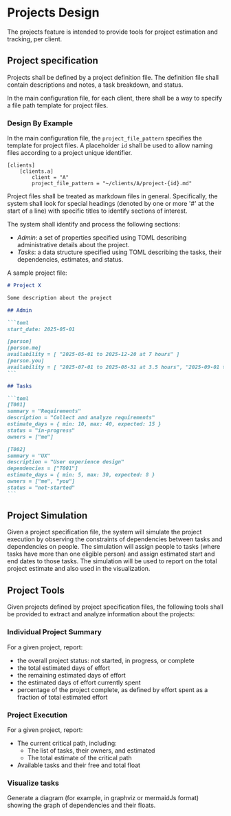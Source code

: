 # Projects Design

The projects feature is intended to provide tools for project estimation and tracking, per client.

## Project specification

Projects shall be defined by a project definition file. The definition file shall contain descriptions
and notes, a task breakdown, and status.

In the main configuration file, for each client, there shall be a way to specify a file path template
for project files.

### Design By Example

In the main configuration file, the `project_file_pattern` specifies the template for project files.
A placeholder `id` shall be used to allow naming files according to a project unique identifier.

```
[clients]
    [clients.a]
        client = "A"
        project_file_pattern = "~/clients/A/project-{id}.md"
```

Project files shall be treated as markdown files in general. Specifically, the system shall look for
special headings (denoted by one or more '#' at the start of a line) with specific titles to identify
sections of interest.

The system shall identify and process the following sections:

- _Admin_: a set of properties specified using TOML describing administrative details about the project.
- _Tasks_: a data structure specified using TOML describing the tasks, their dependencies, estimates, and status.

A sample project file:

````markdown
# Project X

Some description about the project

## Admin

```toml
start_date: 2025-05-01

[person]
[person.me]
availability = [ "2025-05-01 to 2025-12-20 at 7 hours" ]
[person.you]
availability = [ "2025-07-01 to 2025-08-31 at 3.5 hours", "2025-09-01 to 2025-12-20 at 3.5 hours" ]
```

## Tasks

```toml
[T001]
summary = "Requirements"
description = "Collect and analyze requirements"
estimate_days = { min: 10, max: 40, expected: 15 }
status = "in-progress"
owners = ["me"]

[T002]
summary = "UX"
description = "User experience design"
dependencies = ["T001"]
estimate_days = { min: 5, max: 30, expected: 8 }
owners = ["me", "you"]
status = "not-started"
```
````

## Project Simulation

Given a project specification file, the system will simulate the project execution by observing the constraints
of dependencies between tasks and dependencies on people. The simulation will assign people to tasks (where tasks
have more than one eligible person) and assign estimated start and end dates to those tasks. The simulation will
be used to report on the total project estimate and also used in the visualization.

## Project Tools

Given projects defined by project specification files, the following tools shall be provided to extract
and analyze information about the projects:

### Individual Project Summary

For a given project, report:

- the overall project status: not started, in progress, or complete
- the total estimated days of effort
- the remaining estimated days of effort
- the estimated days of effort currently spent
- percentage of the project complete, as defined by effort spent as a fraction of total estimated effort

### Project Execution

For a given project, report:

- The current critical path, including:
  - The list of tasks, their owners, and estimated
  - The total estimate of the critical path
- Available tasks and their free and total float

### Visualize tasks

Generate a diagram (for example, in graphviz or mermaidJs format) showing the graph of dependencies
and their floats.
